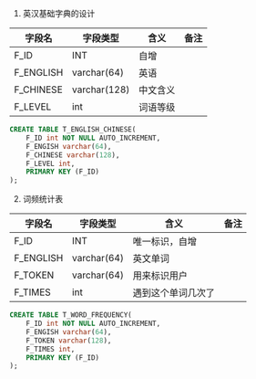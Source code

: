 1. 英汉基础字典的设计

|字段名|字段类型|含义|备注|
|----|----|---|------|
|F_ID|INT|自增|
|F_ENGLISH|varchar(64)|英语|
|F_CHINESE|varchar(128)|中文含义|
|F_LEVEL|int|词语等级|

```SQL
CREATE TABLE T_ENGLISH_CHINESE(
    F_ID int NOT NULL AUTO_INCREMENT,
    F_ENGISH varchar(64),
    F_CHINESE varchar(128),
    F_LEVEL int,
    PRIMARY KEY (F_ID)
);
```

2. 词频统计表

|字段名|字段类型|含义|备注|
|----|----|---|------|
|F_ID|INT|唯一标识，自增|
|F_ENGLISH|varchar(64)|英文单词|
|F_TOKEN|varchar(64)|用来标识用户|
|F_TIMES|int|遇到这个单词几次了|

```SQL
CREATE TABLE T_WORD_FREQUENCY(
    F_ID int NOT NULL AUTO_INCREMENT,
    F_ENGISH varchar(64),
    F_TOKEN varchar(128),
    F_TIMES int,
    PRIMARY KEY (F_ID)
);
```

